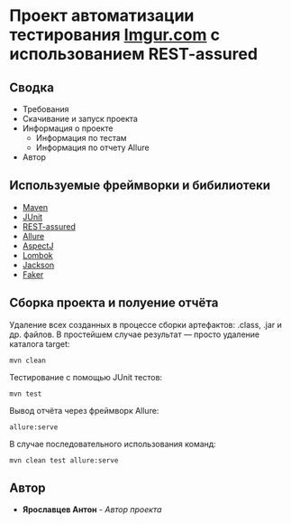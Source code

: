 # Проект автоматизации тестирования [Imgur.com](https://imgur.com) с использованием REST-assured

## Сводка
- Требования
- Скачивание и запуск проекта
- Информация о проекте
  - Информация по тестам
  - Информация по отчету Allure
- Автор

## Используемые фреймворки и бибилиотеки
  - [Maven](https://maven.apache.org/)
  - [JUnit](https://junit.org/junit5/)
  - [REST-assured](https://rest-assured.io/)
  - [Allure](http://allure.qatools.ru/)
  - [AspectJ](https://www.eclipse.org/aspectj/)
  - [Lombok](https://projectlombok.org/)
  - [Jackson](https://github.com/FasterXML/jackson)
  - [Faker](https://github.com/DiUS/java-faker)

## Сборка проекта и полуение отчёта
Удаление всех созданных в процессе сборки артефактов: .class, .jar и др. файлов.
В простейшем случае результат — просто удаление каталога target:

    mvn clean

Тестирование с помощью JUnit тестов:

    mvn test
    
Вывод отчёта через фреймворк Allure:

    allure:serve

В случае последовательного использования команд:
    
    mvn clean test allure:serve

## Автор

  - **Ярославцев Антон** - *Автор проекта*
